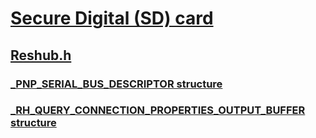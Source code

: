 # [Secure Digital (SD) card](../_sd/index.md)
## [Reshub.h](index.md)
### [_PNP_SERIAL_BUS_DESCRIPTOR structure](../reshub/ns-reshub-_pnp_serial_bus_descriptor.md)
### [_RH_QUERY_CONNECTION_PROPERTIES_OUTPUT_BUFFER structure](../reshub/ns-reshub-_rh_query_connection_properties_output_buffer.md)
